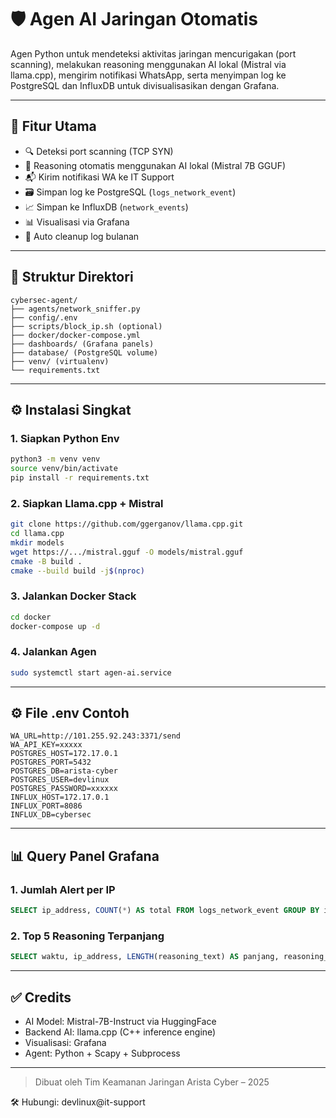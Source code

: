 # 🛡️ Agen AI Jaringan Otomatis

Agen Python untuk mendeteksi aktivitas jaringan mencurigakan (port scanning), melakukan reasoning menggunakan AI lokal (Mistral via llama.cpp), mengirim notifikasi WhatsApp, serta menyimpan log ke PostgreSQL dan InfluxDB untuk divisualisasikan dengan Grafana.

---

## 🔧 Fitur Utama

* 🔍 Deteksi port scanning (TCP SYN)
* 🤖 Reasoning otomatis menggunakan AI lokal (Mistral 7B GGUF)
* 📬 Kirim notifikasi WA ke IT Support
* 🗃️ Simpan log ke PostgreSQL (`logs_network_event`)
* 📈 Simpan ke InfluxDB (`network_events`)
* 📊 Visualisasi via Grafana
* 🔁 Auto cleanup log bulanan

---

## 📁 Struktur Direktori

```
cybersec-agent/
├── agents/network_sniffer.py
├── config/.env
├── scripts/block_ip.sh (optional)
├── docker/docker-compose.yml
├── dashboards/ (Grafana panels)
├── database/ (PostgreSQL volume)
├── venv/ (virtualenv)
└── requirements.txt
```

---

## ⚙️ Instalasi Singkat

### 1. Siapkan Python Env

```bash
python3 -m venv venv
source venv/bin/activate
pip install -r requirements.txt
```

### 2. Siapkan Llama.cpp + Mistral

```bash
git clone https://github.com/ggerganov/llama.cpp.git
cd llama.cpp
mkdir models
wget https://.../mistral.gguf -O models/mistral.gguf
cmake -B build .
cmake --build build -j$(nproc)
```

### 3. Jalankan Docker Stack

```bash
cd docker
docker-compose up -d
```

### 4. Jalankan Agen

```bash
sudo systemctl start agen-ai.service
```

---

## ⚙️ File .env Contoh

```
WA_URL=http://101.255.92.243:3371/send
WA_API_KEY=xxxxx
POSTGRES_HOST=172.17.0.1
POSTGRES_PORT=5432
POSTGRES_DB=arista-cyber
POSTGRES_USER=devlinux
POSTGRES_PASSWORD=xxxxxx
INFLUX_HOST=172.17.0.1
INFLUX_PORT=8086
INFLUX_DB=cybersec
```

---

## 📊 Query Panel Grafana

### 1. Jumlah Alert per IP

```sql
SELECT ip_address, COUNT(*) AS total FROM logs_network_event GROUP BY ip_address ORDER BY total DESC
```

### 2. Top 5 Reasoning Terpanjang

```sql
SELECT waktu, ip_address, LENGTH(reasoning_text) AS panjang, reasoning_text FROM logs_network_event ORDER BY panjang DESC LIMIT 5
```

---

## ✅ Credits

* AI Model: Mistral-7B-Instruct via HuggingFace
* Backend AI: llama.cpp (C++ inference engine)
* Visualisasi: Grafana
* Agent: Python + Scapy + Subprocess

---

> Dibuat oleh Tim Keamanan Jaringan Arista Cyber – 2025

🛠️ Hubungi: devlinux\@it-support
